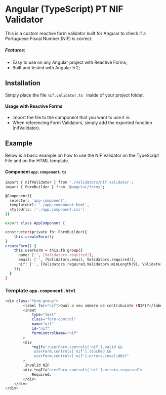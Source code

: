 # Angular (TypeScript) PT NIF Validator

This is a custom reactive form validator built for Angular to check if a Portuguese Fiscal Number (NIF) is correct.

##### Features: 
  - Easy to use on any Angular project with Reactive Forms;
  - Built and tested with Angular 5.2;

## Installation

Simply place the file ```nif.validator.ts ``` inside of your project folder.

#### Usage with Reactive Forms

- Import the file to the component that you want to use it in.
- When referencing Form Validators, simply add the exported function (nifValidator).

## Example  
Below is a basic example on how to use the NIF Validator on the TypeScript File and on the HTML template.
#### Component ``app.component.ts``

```sh  
import { nifValidator } from './validators/nif.validator';
import { FormBuilder } from '@angular/forms';

@Component({
  selector: 'app-component',
  templateUrl: './app.component.html',
  styleUrls: ['./app.component.css']
})

export class AppComponent {

constructor(private fb: FormBuilder){
    this.createForm();
}
createForm() {
    this.userForm = this.fb.group({
      name: ['', [Validators.required]],
      email: ['', [Validators.email, Validators.required]],
      nif: ['', [Validators.required,Validators.minLength(9), Validators.maxLength(9), nifValidator]],
    });
  }
}
```

### Template ``app.component.html``
``` sh
<div class="form-group">
        <label for="nif">Qual o seu número de contribuinte (NIF)?</label>
        <input 
            type="text" 
            class="form-control" 
            name="nif" 
            id="nif" 
            formControlName="nif"
        >
        <div 
            *ngIf="!userForm.controls['nif'].valid &&
             userForm.controls['nif'].touched &&
             userForm.controls['nif'].errors.invalidNif"
        >
         Invalid NIF
        <div *ngIf="userForm.controls['nif'].errors.required">
            Required.
        </div>
    </div>
</div>
```